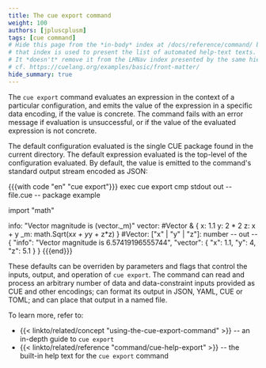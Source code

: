 ```yaml
---
title: The cue export command
weight: 100
authors: [jpluscplusm]
tags: [cue command]
# Hide this page from the *in-body* index at /docs/reference/command/ because
# that index is used to present the list of automated help-text texts.
# It *doesn't* remove it from the LHNav index presented by the same hierarchy.
# cf. https://cuelang.org/examples/basic/front-matter/
hide_summary: true
---
```


The `cue export` command
evaluates an expression in the context of a particular configuration, and
emits the value of the expression in a specific data encoding,
if the value is concrete.
The command fails with an error message
if evaluation is unsuccessful, or
if the value of the evaluated expression is not concrete.

The default configuration evaluated is the single CUE package found in the current directory.
The default expression evaluated is the top-level of the configuration evaluated.
By default, the value is emitted to the command's standard output stream encoded as JSON:

<!-- The job of this example is to demonstrate the default of JSON being
exported to stdout, whilst also tacitly showing that non-data elements are
omitted: package clauses; import statements; hidden fields; definitions are all
invisible, except through their effect on the concrete data emitted. -->
{{{with code "en" "cue export"}}}
exec cue export
cmp stdout out
-- file.cue --
package example

import "math"

info: "Vector magnitude is \(vector._m)"
vector: #Vector & {
	x:  1.1
	y:  2 * 2
	z:  x + y
	_m: math.Sqrt(x*x + y*y + z*z)
}
#Vector: ["x" | "y" | "z"]: number
-- out --
{
    "info": "Vector magnitude is 6.57419196555744",
    "vector": {
        "x": 1.1,
        "y": 4,
        "z": 5.1
    }
}
{{{end}}}

These defaults can be overriden by parameters and flags that control the
inputs, output, and operation of `cue export`.
The command can
read and process
an arbitrary number of data and data-constraint inputs
provided as CUE and other encodings;
can format its output in JSON, YAML, CUE or TOML;
and can place that output in a named file.

To learn more, refer to:

- {{< linkto/related/concept "using-the-cue-export-command" >}} --
  an in-depth guide to `cue export`
- {{< linkto/related/reference "command/cue-help-export" >}} --
  the built-in help text for the `cue export` command
